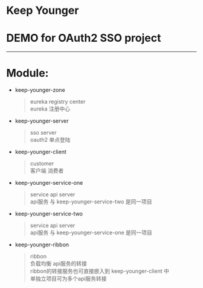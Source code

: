 # Keep Younger 
# DEMO for OAuth2 SSO project

---

# Module:
* keep-younger-zone
    > eureka registry center  
       eureka 注册中心
    
* keep-younger-server
    > sso server  
      oauth2 单点登陆
    
* keep-younger-client
    > customer  
      客户端 消费者

* keep-younger-service-one
    > service api server  
      api服务 与 keep-younger-service-two 是同一项目
    
* keep-younger-service-two
    > service api server  
      api服务 与 keep-younger-service-one 是同一项目
    
* keep-younger-ribbon
    > ribbon  
      负载均衡 api服务的转接  
      ribbon的转接服务也可直接嵌入到 keep-younger-client 中  
      单独立项目可为多个api服务转接